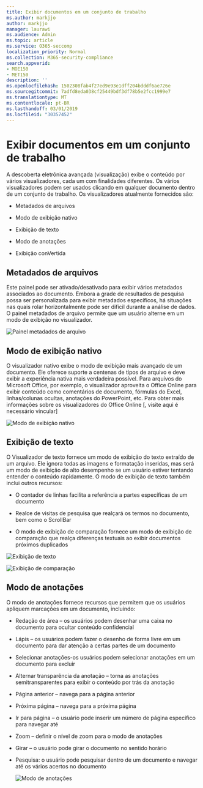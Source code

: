 ```yaml
---
title: Exibir documentos em um conjunto de trabalho
ms.author: markjjo
author: markjjo
manager: laurawi
ms.audience: Admin
ms.topic: article
ms.service: O365-seccomp
localization_priority: Normal
ms.collection: M365-security-compliance
search.appverid:
- MOE150
- MET150
description: ''
ms.openlocfilehash: 1502308fab4f27ed9e93e1dff204bdddf6ae726e
ms.sourcegitcommit: 7adfd8eda038cf25449bdf3df78b5e2fcc1999e7
ms.translationtype: MT
ms.contentlocale: pt-BR
ms.lasthandoff: 03/01/2019
ms.locfileid: "30357452"
---
```

# <a name="view-documents-in-a-working-set"></a>Exibir documentos em um conjunto de trabalho

A descoberta eletrônica avançada (visualização) exibe o conteúdo por vários visualizadores, cada um com finalidades diferentes. Os vários visualizadores podem ser usados clicando em qualquer documento dentro de um conjunto de trabalho. Os visualizadores atualmente fornecidos são:

- Metadados de arquivos  

- Modo de exibição nativo
- Exibição de texto
- Modo de anotações
- Exibição conVertida

## <a name="file-metadata"></a>Metadados de arquivos  


Este painel pode ser ativado/desativado para exibir vários metadados associados ao documento. Embora a grade de resultados de pesquisa possa ser personalizada para exibir metadados específicos, há situações nas quais rolar horizontalmente pode ser difícil durante a análise de dados. O painel metadados de arquivo permite que um usuário alterne em um modo de exibição no visualizador.

![Painel metadados de arquivo
](../media/Reviewimage2.png)

## <a name="native-view"></a>Modo de exibição nativo

O visualizador nativo exibe o modo de exibição mais avançado de um documento. Ele oferece suporte a centenas de tipos de arquivo e deve exibir a experiência nativa mais verdadeira possível. Para arquivos do Microsoft Office, por exemplo, o visualizador aproveita o Office Online para exibir conteúdo como comentários de documento, fórmulas do Excel, linhas/colunas ocultas, anotações do PowerPoint, etc. Para obter mais informações sobre os visualizadores do Office Online \[, visite aqui é necessário vincular\]

![Modo de exibição nativo
](../media/Reviewimage3.png)

## <a name="text-view"></a>Exibição de texto

O Visualizador de texto fornece um modo de exibição do texto extraído de um arquivo. Ele ignora todas as imagens e formatação inseridas, mas será um modo de exibição de alto desempenho se um usuário estiver tentando entender o conteúdo rapidamente. O modo de exibição de texto também inclui outros recursos:

  - O contador de linhas facilita a referência a partes específicas de um documento

  - Realce de visitas de pesquisa que realçará os termos no documento, bem como o ScrollBar

  - O modo de exibição de comparação fornece um modo de exibição de comparação que realça diferenças textuais ao exibir documentos próximos duplicados

![Exibição de texto
](../media/Reviewimage4.png)

![Exibição de comparação
](../media/Reviewimage5.png)

## <a name="annotate-view"></a>Modo de anotações

O modo de anotações fornece recursos que permitem que os usuários apliquem marcações em um documento, incluindo:

  - Redação de área – os usuários podem desenhar uma caixa no documento para ocultar conteúdo confidencial

  - Lápis – os usuários podem fazer o desenho de forma livre em um documento para dar atenção a certas partes de um documento

  - Selecionar anotações-os usuários podem selecionar anotações em um documento para excluir

  - Alternar transparência da anotação – torna as anotações semitransparentes para exibir o conteúdo por trás da anotação

  - Página anterior – navega para a página anterior

  - Próxima página – navega para a próxima página

  - Ir para página – o usuário pode inserir um número de página específico para navegar até

  - Zoom – definir o nível de zoom para o modo de anotações

  - Girar – o usuário pode girar o documento no sentido horário

  - Pesquisa: o usuário pode pesquisar dentro de um documento e navegar até os vários acertos no documento
    
    ![Modo de anotações
    ](../media/Reviewimage1.png)